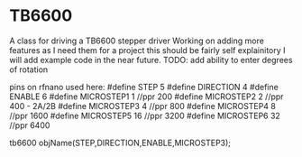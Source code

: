 # TB6600
A class for driving a TB6600 stepper driver
Working on adding more features as I need them for a project
this should be fairly self explainitory I will add example code in the near future.
TODO: add ability to enter degrees of rotation

pins on rfnano used here:
#define STEP        5
#define DIRECTION   4
#define ENABLE      6
#define MICROSTEP1  1   //ppr 200
#define MICROSTEP2  2   //ppr 400 - 2A/2B
#define MICROSTEP3  4   //ppr 800
#define MICROSTEP4  8   //ppr 1600
#define MICROSTEP5  16  //ppr 3200
#define MICROSTEP6  32  //ppr 6400

tb6600 objName(STEP,DIRECTION,ENABLE,MICROSTEP3);

